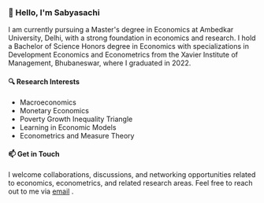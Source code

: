 ### 👋 Hello, I'm Sabyasachi

I am currently pursuing a Master's degree in Economics at Ambedkar University, Delhi, with a strong foundation in economics and research. I hold a Bachelor of Science Honors degree in Economics with specializations in Development Economics and Econometrics from the Xavier Institute of Management, Bhubaneswar, where I graduated in 2022.

#### 🔍 Research Interests
- Macroeconomics
- Monetary Economics
- Poverty Growth Inequality Triangle
- Learning in Economic Models
- Econometrics and Measure Theory

#### 📫 Get in Touch
I welcome collaborations, discussions, and networking opportunities related to economics, econometrics, and related research areas. Feel free to reach out to me via [email](mailto:sabyasachi.chi.panda@gmail.com) .

